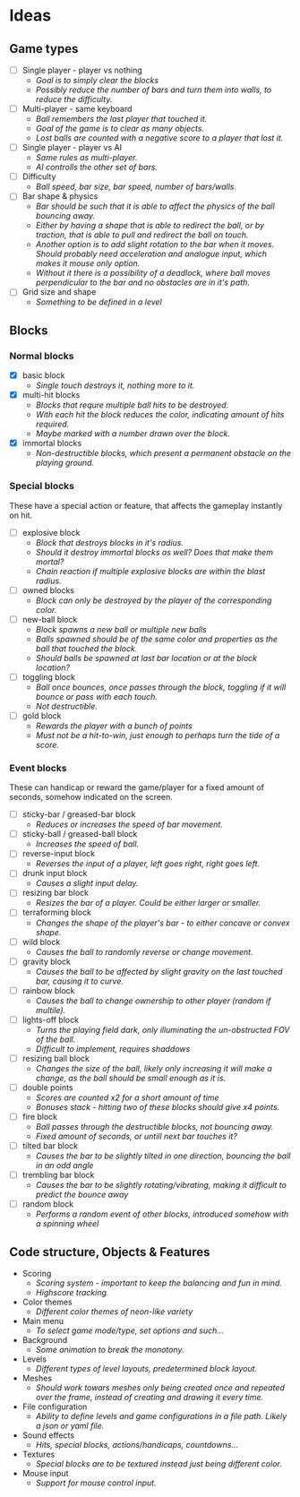 # Ideas

## Game types
- [ ] Single player - player vs nothing
  - *Goal is to simply clear the blocks*
  - *Possibly reduce the number of bars and turn them into walls, to reduce the difficulty.*
- [ ] Multi-player - same keyboard
  - *Ball remembers the last player that touched it.*
  - *Goal of the game is to clear as many objects.*
  - *Lost balls are counted with a negative score to a player that lost it.*
- [ ] Single player - player vs AI
  - *Same rules as multi-player.*
  - *AI controlls the other set of bars.*
- [ ] Difficulty
  - *Ball speed, bar size, bar speed, number of bars/walls.*
- [ ] Bar shape & physics
  - *Bar should be such that it is able to affect the physics of the ball bouncing away.*
  - *Either by having a shape that is able to redirect the ball, or by traction, that is able to pull and redirect the ball on touch.*
  - *Another option is to add slight rotation to the bar when it moves. Should probably need acceleration and analogue input, which makes it mouse only option.*
  - *Without it there is a possibility of a deadlock, where ball moves perpendicular to the bar and no obstacles are in it's path.*
- [ ] Grid size and shape
  - *Something to be defined in a level*

## Blocks

### Normal blocks
- [x] basic block
  - *Single touch destroys it, nothing more to it.*
- [x] multi-hit blocks 
  - *Blocks that requre multiple ball hits to be destroyed.*
  - *With each hit the block reduces the color, indicating amount of hits required.*
  - *Maybe marked with a number drawn over the block.*
- [x] immortal blocks
  - *Non-destructible blocks, which present a permanent obstacle on the playing ground.*

### Special blocks
These have a special action or feature, that affects the gameplay instantly on hit.
- [ ] explosive block
  - *Block that destroys blocks in it's radius.*
  - *Should it destroy immortal blocks as well? Does that make them mortal?*
  - *Chain reaction if multiple explosive blocks are within the blast radius.*
- [ ] owned blocks
  - *Block can only be destroyed by the player of the corresponding color.*
- [ ] new-ball block
  - *Block spawns a new ball or multiple new balls*
  - *Balls spawned should be of the same color and properties as the ball that touched the block.*
  - *Should balls be spawned at last bar location or at the block location?*
- [ ] toggling block
  - *Ball once bounces, once passes through the block, toggling if it will bounce or pass with each touch.*
  - *Not destructible.*
- [ ] gold block
  - *Rewards the player with a bunch of points*
  - *Must not be a hit-to-win, just enough to perhaps turn the tide of a score.*

### Event blocks
These can handicap or reward the game/player for a fixed amount of seconds, somehow indicated on the screen.
- [ ] sticky-bar / greased-bar block
  - *Reduces or increases the speed of bar movement.*
- [ ] sticky-ball / greased-ball block
  - *Increases the speed of ball.*
- [ ] reverse-input block
  - *Reverses the input of a player, left goes right, right goes left.*
- [ ] drunk input block
  - *Causes a slight input delay.*
- [ ] resizing bar block
  - *Resizes the bar of a player. Could be either larger or smaller.*
- [ ] terraforming block
  - *Changes the shape of the player's bar - to either concave or convex shape.*
- [ ] wild block
  - *Causes the ball to randomly reverse or change movement.*
- [ ] gravity block
  - *Causes the ball to be affected by slight gravity on the last touched bar, causing it to curve.*
- [ ] rainbow block
  - *Causes the ball to change ownership to other player (random if multile).*
- [ ] lights-off block
  - *Turns the playing field dark, only illuminating the un-obstructed FOV of the ball.*
  - *Difficult to implement, requires shaddows*
- [ ] resizing ball block
  - *Changes the size of the ball, likely only increasing it will make a change, as the ball should be small enough as it is.*
- [ ] double points
  - *Scores are counted x2 for a short amount of time*
  - *Bonuses stack - hitting two of these blocks should give x4 points.*
- [ ] fire block
  - *Ball passes through the destructible blocks, not bouncing away.*
  - *Fixed amount of seconds, or untill next bar touches it?*
- [ ] tilted bar block
  - *Causes the bar to be slightly tilted in one direction, bouncing the ball in an odd angle*
- [ ] trembling bar block
  - *Causes the bar to be slightly rotating/vibrating, making it difficult to predict the bounce away*
- [ ] random block
  - *Performs a random event of other blocks, introduced somehow with a spinning wheel*

## Code structure, Objects & Features
- Scoring
  - *Scoring system - important to keep the balancing and fun in mind.*
  - *Highscore tracking.*
- Color themes
  - *Different color themes of neon-like variety*
- Main menu
  - *To select game mode/type, set options and such...*
- Background
  - *Some animation to break the monotony.*
- Levels
  - *Different types of level layouts, predetermined block layout.*
- Meshes
  - *Should work towars meshes only being created once and repeated over the frame, instead of creating and drawing it every time.*
- File configuration
  - *Ability to define levels and game configurations in a file path. Likely a json or yaml file.*
- Sound effects
  - *Hits, special blocks, actions/handicaps, countdowns...*
- Textures
  - *Special blocks are to be textured instead just being different color.*
- Mouse input
  - *Support for mouse control input.*
